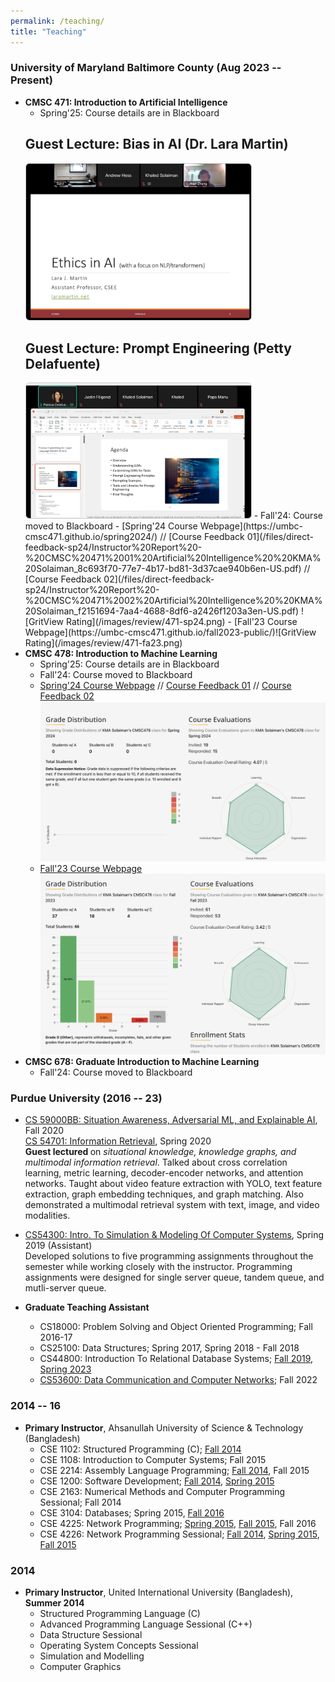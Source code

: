```yaml
---
permalink: /teaching/
title: "Teaching"
---
```


### University of Maryland Baltimore County (Aug 2023 -- Present)
- **CMSC 471: Introduction to Artificial Intelligence**
    - Spring'25: Course details are in Blackboard
    <h2 class="archive__item-title" itemprop="headline">Guest Lecture: Bias in AI (Dr. Lara Martin)</h2>
  <a href="https://umbc.hosted.panopto.com/Panopto/Pages/Viewer.aspx?id=a5031066-182d-4f13-b71b-b2d6017735f0&start=0" target="_blank" style="display: inline-block; text-decoration: none;">
    <img src="/files/thumbnails/Lara-guest-sp25-471.png" alt="Guest Lecture Preview" style="width:360px; border: 1px solid #ccc; border-radius: 6px;">
    <!-- <div style="text-align:center; margin-top: 0.5rem; font-size: 0.95rem;">
        <strong>Bias in AI (Dr. Lara Martin)</strong>
    </div> -->
  </a>
  <h2 class="archive__item-title" itemprop="headline">Guest Lecture: Prompt Engineering (Petty Delafuente)</h2>
  <a href="https://umbc.webex.com/umbc/ldr.php?RCID=7dd1a221db991ff182cdc5db1927a75f" style="display: inline-block; text-decoration: none;">
    <img src="/files/thumbnails/Patty-guest-sp25-478.png" alt="Guest Lecture Preview" style="width:360px; border: 1px solid #ccc; border-radius: 6px;">
  </a>
    - Fall'24: Course moved to Blackboard
    - [Spring'24 Course Webpage](https://umbc-cmsc471.github.io/spring2024/) // [Course Feedback 01](/files/direct-feedback-sp24/Instructor%20Report%20-%20CMSC%20471%2001%20Artificial%20Intelligence%20%20KMA%20Solaiman_8c693f70-77e7-4b17-bd81-3d37cae940b6en-US.pdf) // [Course Feedback 02](/files/direct-feedback-sp24/Instructor%20Report%20-%20CMSC%20471%2002%20Artificial%20Intelligence%20%20KMA%20Solaiman_f2151694-7aa4-4688-8df6-a2426f1203a3en-US.pdf) ![GritView Rating](/images/review/471-sp24.png)
    - [Fall'23 Course Webpage](https://umbc-cmsc471.github.io/fall2023-public/)![GritView Rating](/images/review/471-fa23.png)
- **CMSC 478: Introduction to Machine Learning**
    - Spring'25: Course details are in Blackboard
    - Fall'24: Course moved to Blackboard
    - [Spring'24 Course Webpage](https://umbc-cmsc478.github.io/spring2024/) // [Course Feedback 01](/files/direct-feedback-sp24/Instructor%20Report%20-%20CMSC%20478%2002%20Intro%20to%20Machine%20Learning%20%20KMA%20Solaiman_333ee1b4-84f4-46ea-ae74-12419103ada2en-US.pdf) // [Course Feedback 02](/files/direct-feedback-sp24/Instructor%20Report%20-%20CMSC%20478%2004%20Intro%20to%20Machine%20Learning%20%20KMA%20Solaiman_9d0d4130-cc46-49c2-b790-7b6f4960f6d4en-US.pdf) ![GritView Rating](/images/review/478-sp24.png)
    - [Fall'23 Course Webpage](https://umbc-cmsc478.github.io/fall2023-public/)![GritView Rating](/images/review/478-fa23.png)
- **CMSC 678: Graduate Introduction to Machine Learning**  
    - Fall'24: Course moved to Blackboard

### Purdue University (2016 -- 23)
- [CS 59000BB: Situation Awareness, Adversarial ML, and Explainable AI](https://www.cs.purdue.edu/homes/bb/2020-fall-cs590bb/),  Fall 2020 <br>
[CS 54701: Information Retrieval](https://www.cs.purdue.edu/homes/clifton/cs54701/), Spring 2020 <br>
<b> Guest lectured </b> on <i>situational knowledge, knowledge graphs, and multimodal information retrieval</i>. Talked about cross correlation learning, metric learning, decoder-encoder networks, and attention networks. Taught about video feature extraction with YOLO, text feature extraction, graph embedding techniques, and graph matching. Also demonstrated a multimodal retrieval system with text, image, and video modalities.
- [CS54300: Intro. To Simulation & Modeling Of Computer Systems](https://sites.google.com/site/kmasolaiman/courses/spring2019/cs543), Spring 2019 (Assistant) <br>
Developed solutions to five programming assignments throughout the semester while working closely with the instructor. Programming assignments were designed for single server queue, tandem queue, and mutli-server queue.

- <b>Graduate Teaching Assistant</b>
    - CS18000: Problem Solving and Object Oriented Programming; Fall 2016-17
    - CS25100: Data Structures; Spring 2017, Spring 2018 - Fall 2018
    - CS44800: Introduction To Relational Database Systems; [Fall 2019](https://www.cs.purdue.edu/homes/bb/cs448f19/), [Spring 2023](https://www.cs.purdue.edu/homes/bb/cs448s23/index.html)
    - [CS53600: Data Communication and Computer Networks](https://gitlab.com/purdue-cs536/fall-2022/public); Fall 2022

### 2014 -- 16
- <b>Primary Instructor</b>, Ahsanullah University of Science & Technology (Bangladesh)
    - CSE 1102: Structured Programming (C); [Fall 2014](https://sites.google.com/site/kmasolaiman/courses/fall-2014/cse-1102)
    - CSE 1108: Introduction to Computer Systems; Fall 2015
    - CSE 2214: Assembly Language Programming; [Fall 2014](https://sites.google.com/site/kmasolaiman/courses/fall-2014/cse-1108), Fall 2015
    - CSE 1200: Software Development; [Fall 2014](https://sites.google.com/site/kmasolaiman/courses/fall-2014/cse-1200), [Spring 2015](https://sites.google.com/site/kmasolaiman/courses/spring-2015/cse-1200)
    - CSE 2163: Numerical Methods and Computer Programming Sessional; Fall 2014
    - CSE 3104: Databases; Spring 2015, [Fall 2016](https://sites.google.com/site/kmasolaiman/courses/spring-2016/cse-3104)
    - CSE 4225: Network Programming; [Spring 2015](https://sites.google.com/site/kmasolaiman/courses/spring-2015/cse-4225), [Fall 2015](https://sites.google.com/site/kmasolaiman/courses/fall-2015/cse-4225), Fall 2016
    - CSE 4226: Network Programming Sessional; [Fall 2014](https://sites.google.com/site/kmasolaiman/courses/fall-2014/cse-426), [Spring 2015](https://sites.google.com/site/kmasolaiman/courses/spring-2015/cse-4226), [Fall 2015](https://sites.google.com/site/kmasolaiman/courses/fall-2015/cse-4226)


### 2014
- <b>Primary Instructor</b>, United International University (Bangladesh), **Summer 2014**
    - Structured Programming Language (C)
    - Advanced Programming Language Sessional (C++)
    - Data Structure Sessional
    - Operating System Concepts Sessional
    - Simulation and Modelling
    - Computer Graphics
